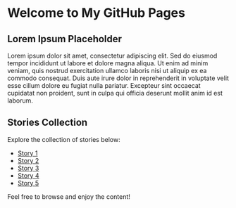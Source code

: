 # Welcome to My GitHub Pages

## Lorem Ipsum Placeholder

Lorem ipsum dolor sit amet, consectetur adipiscing elit. Sed do eiusmod tempor incididunt ut labore et dolore magna aliqua. Ut enim ad minim veniam, quis nostrud exercitation ullamco laboris nisi ut aliquip ex ea commodo consequat. Duis aute irure dolor in reprehenderit in voluptate velit esse cillum dolore eu fugiat nulla pariatur. Excepteur sint occaecat cupidatat non proident, sunt in culpa qui officia deserunt mollit anim id est laborum.

## Stories Collection

Explore the collection of stories below:

- [Story 1](https://github.com/HB9HKN/HB9HKN.github.io/blob/main/CW_Training/CW_Stories/Agatha_Christie_The_Mysterious_Affair_at_Styles/The_Mysterious_Affair_at_Styles.md)
- [Story 2](CWtraining/Stories/story2.md)
- [Story 3](CWtraining/Stories/story3.md)
- [Story 4](CWtraining/Stories/story4.md)
- [Story 5](CWtraining/Stories/story5.md)

Feel free to browse and enjoy the content!
